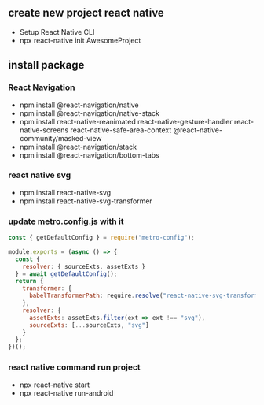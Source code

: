 ## create new project react native
<ul>
  <li>Setup React Native CLI</li>
  <li>npx react-native init AwesomeProject</li>
</ul>

## install package

### React Navigation
<ul>
  <li>npm install @react-navigation/native </li>
  <li>npm install @react-navigation/native-stack </li>
  <li>npm install react-native-reanimated react-native-gesture-handler react-native-screens react-native-safe-area-context @react-native-community/masked-view </li>
  <li>npm install @react-navigation/stack</li>
  <li>npm install @react-navigation/bottom-tabs </li>
</ul>

### react native svg
<ul>
  <li>npm install react-native-svg</li>
  <li>npm install react-native-svg-transformer</li>
</ul>

### update metro.config.js with it

```javascript
const { getDefaultConfig } = require("metro-config");

module.exports = (async () => {
  const {
    resolver: { sourceExts, assetExts }
  } = await getDefaultConfig();
  return {
    transformer: {
      babelTransformerPath: require.resolve("react-native-svg-transformer")
    },
    resolver: {
      assetExts: assetExts.filter(ext => ext !== "svg"),
      sourceExts: [...sourceExts, "svg"]
    }
  };
})();
```

### react native command run project
<ul>
  <li>npx react-native start</li>
  <li>npx react-native run-android</li>
</ul>
